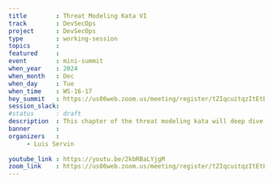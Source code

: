 ```yaml
---
title        : Threat Modeling Kata VI
track        : DevSecOps
project      : DevSecOps
type         : working-session
topics       : 
featured     :
event        : mini-summit
when_year    : 2024
when_month   : Dec
when_day     : Tue
when_time    : WS-16-17
hey_summit   : https://us06web.zoom.us/meeting/register/tZIqcuitqzItEtECuNepSGxpYcUCTpmBmWm8
session_slack:
#status      : draft
description  : This chapter of the threat modeling kata will deep dive into privacy threat modeling. Follow along and participate in an interactive session. Let's tear apart the system, look at the privacy implications and see if an LLM can help us get there faster.
banner       : 
organizers   :
     - Luis Servin
    
youtube_link : https://youtu.be/2kbRBaLYjgM
zoom_link    : https://us06web.zoom.us/meeting/register/tZIqcuitqzItEtECuNepSGxpYcUCTpmBmWm8
---
```

